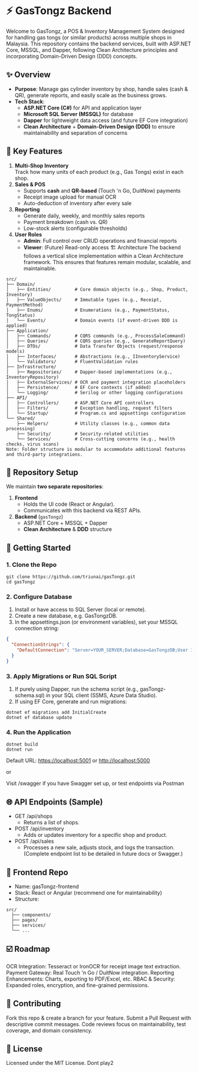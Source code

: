 # ⚡️ GasTongz Backend



Welcome to GasTongz, a POS & Inventory Management System designed for handling gas tongs (or similar products) across multiple shops in Malaysia. This repository contains the backend services, built with ASP.NET Core, MSSQL, and Dapper, following Clean Architecture principles and incorporating Domain-Driven Design (DDD) concepts.

  

## ✨ Overview



- **Purpose**: Manage gas cylinder inventory by shop, handle sales (cash & QR), generate reports, and easily scale as the business grows.
- **Tech Stack**:
    - **ASP.NET Core (C#)** for API and application layer
    - **Microsoft SQL Server (MSSQL)** for database
    - **Dapper** for lightweight data access (and future EF Core integration)
    - **Clean Architecture** + **Domain-Driven Design (DDD)** to ensure maintainability and separation of concerns

  

## 🚀 Key Features



1. **Multi-Shop Inventory**  
    Track how many units of each product (e.g., Gas Tongs) exist in each shop.
2. **Sales & POS**
    - Supports **cash** and **QR-based** (Touch 'n Go, DuitNow) payments
    - Receipt image upload for manual OCR
    - Auto-deduction of inventory after every sale
3. **Reporting**
    - Generate daily, weekly, and monthly sales reports
    - Payment breakdown (cash vs. QR)
    - Low-stock alerts (configurable thresholds)
4. **User Roles**
    - **Admin**: Full control over CRUD operations and financial reports
    - **Viewer**: (Future) Read-only access 🏗️ Architecture The backend follows a vertical slice implementation within a Clean Architecture framework. This ensures that features remain modular, scalable, and maintainable.

```shell
src/
├── Domain/
│   ├── Entities/         # Core domain objects (e.g., Shop, Product, Inventory)
│   ├── ValueObjects/     # Immutable types (e.g., Receipt, PaymentMethod)
│   ├── Enums/            # Enumerations (e.g., PaymentStatus, TongStatus)
│   └── Events/           # Domain events (if event-driven DDD is applied)
├── Application/
│   ├── Commands/         # CQRS commands (e.g., ProcessSaleCommand)
│   ├── Queries/          # CQRS queries (e.g., GenerateReportQuery)
│   ├── DTOs/             # Data Transfer Objects (request/response models)
│   ├── Interfaces/       # Abstractions (e.g., IInventoryService)
│   └── Validators/       # FluentValidation rules
├── Infrastructure/
│   ├── Repositories/     # Dapper-based implementations (e.g., InventoryRepository)
│   ├── ExternalServices/ # OCR and payment integration placeholders
│   ├── Persistence/      # EF Core contexts (if added)
│   └── Logging/          # Serilog or other logging configurations
├── API/
│   ├── Controllers/      # ASP.NET Core API controllers
│   ├── Filters/          # Exception handling, request filters
│   └── Startup/          # Program.cs and appsettings configuration
└── Shared/
    ├── Helpers/          # Utility classes (e.g., common data processing)
    ├── Security/         # Security-related utilities
    └── Services/         # Cross-cutting concerns (e.g., health checks, virus scans)
Note: Folder structure is modular to accommodate additional features and third-party integrations.

```

  

## 📂 Repository Setup


We maintain **two separate repositories**:

1. **Frontend**
    - Holds the UI code (React or Angular).
    - Communicates with this backend via REST APIs.
2. **Backend** (`gasTongz`)
    - ASP.NET Core + MSSQL + Dapper
    - **Clean Architecture** & **DDD** structure

  

## 📝 Getting Started



### 1. Clone the Repo



```shell
git clone https://github.com/triunai/gasTongz.git
cd gasTongz
```

### 2. Configure Database



1. Install or have access to SQL Server (local or remote).
2. Create a new database, e.g. GasTongzDB.
3. In the appsettings.json (or environment variables), set your MSSQL connection string:

```json
{
  "ConnectionStrings": {
    "DefaultConnection": "Server=YOUR_SERVER;Database=GasTongzDB;User Id=sa;Password=YOUR_SECRET;"
  }
}

```

### 3. Apply Migrations or Run SQL Script



1. If purely using Dapper, run the schema script (e.g., gasTongz-schema.sql) in your SQL client (SSMS, Azure Data Studio).
2. If using EF Core, generate and run migrations:

```shell
dotnet ef migrations add InitialCreate
dotnet ef database update
```

### 4. Run the Application



```shell
dotnet build
dotnet run
```

Default URL: [https://localhost:5001](https://localhost:5001/) or [http://localhost:5000](http://localhost:5000/)

or

Visit /swagger if you have Swagger set up, or test endpoints via Postman

  

## 🌐 API Endpoints (Sample)



- GET /api/shops
    - Returns a list of shops.
- POST /api/inventory
    - Adds or updates inventory for a specific shop and product.
- POST /api/sales
    - Processes a new sale, adjusts stock, and logs the transaction. (Complete endpoint list to be detailed in future docs or Swagger.)

  

## 🎨 Frontend Repo



- Name: gasTongz-frontend
- Stack: React or Angular (recommend one for maintainability)
- Structure:

```shell
src/
  ├── components/
  ├── pages/
  ├── services/
  └── ...
```

  

## ☑️ Roadmap



OCR Integration: Tesseract or IronOCR for receipt image text extraction. Payment Gateway: Real Touch 'n Go / DuitNow integration. Reporting Enhancements: Charts, exporting to PDF/Excel, etc. RBAC & Security: Expanded roles, encryption, and fine-grained permissions.  

## 🤝 Contributing



Fork this repo & create a branch for your feature. Submit a Pull Request with descriptive commit messages. Code reviews focus on maintainability, test coverage, and domain consistency.  

## 📄 License



Licensed under the MIT License. Dont play2
